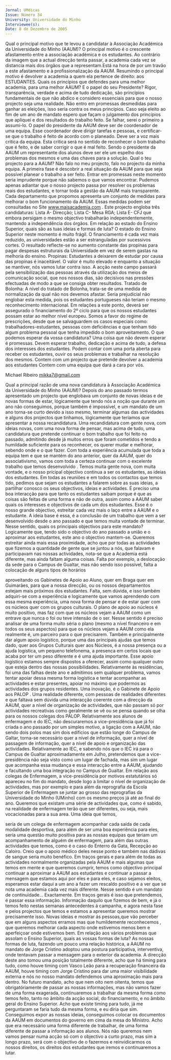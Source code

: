 ```yaml
---
Jornal: UMdicas
Issue: Número 34
University: Universidade do Minho
Interviewee(s): 
Date: 8 de Dezembro de 2005
---
```

Qual o principal motivo que
te levou a candidatar à
Associação Académica da
Universidade do Minho
(AAUM)?
O principal motivo é o
crescente afastamento entre a
associação académica e os
estudantes. Ao contrário da
imagem que a actual direcção
tenta passar, a academia cada
vez se distancia mais dos
órgãos que a representam.Está na hora de por um travão a este afastamento e à
profissionalização da AAUM. Resumindo o principal motivo é devolver a academia a
quem ela pertence de direito: aos ESTUDANTES.
Quais os princípios que defendes para uma melhor academia, para uma melhor
AAUM? E o papel do seu Presidente?
Rigor, transparência, verdade e acima de tudo dedicação, são princípios fundamentais
de que não abdico e considero essenciais para que o nosso projecto seja uma realidade.
Não entro em promessas desmedidas para ganhar as eleições, isso seria contra os meus
princípios. Caso seja eleito ao fim de um ano de mandato espero que façam o julgamento
dos princípios que apliquei e dos resultados do trabalho feito. Se falhar, serei o primeiro a
assumi-lo.
O papel do presidente da AAUM deve ser de coordenador de uma equipa. Esse
coordenador deve dirigir tarefas e pessoas, e certificar-se que o trabalho é feito de
acordo com o planeado.
Deve ser a voz mais critica da equipa. Esta critica será no sentido de reconhecer o bom
trabalho que é feito, e de saber corrigir o que é mal feito.
Sendo o presidente da AAUM um representante dos alunos deve ser ele um espelho dos
problemas dos mesmos e uma das chaves para a solução.
Qual o teu projecto para a AAUM?
Não falo no meu projecto, falo no projecto da minha equipa. A primeira fase é descobrir a
real situação da AAUM para que seja possível planear o trabalho a ser feito. Entrar em
promessas neste momento seria imprudente porque não sabemos o que vamos
encontrar.
Pudemos apenas adiantar que o nosso projecto passa por resolver os problemas reais
dos estudantes, e tornar toda a gestão da AAUM mais transparente.
Cada departamento que propomos apresenta um conjunto de medidas para melhorar o
bom funcionamento da AAUM. Essas medidas podem ser consultadas no Site
www.maisacademia.com . Este projecto engloba três candidaturas: Lista A- Direcção;
Lista C- Mesa RGA; Lista E- CFJ que embora persigam o mesmo objectivo trabalharão
independentemente, mantendo a independência dos órgãos.
Em relação ao estado do Ensino Superior, quais são as tuas ideias e formas de
luta?
O estado do Ensino Superior neste momento é muito frágil. O financiamento é cada vez
mais reduzido, as universidades estão a ser estranguladas por sucessivos cortes. O
resultado reflecte-se no aumento constante das propinas para pagar despesas
estruturais da Universidade em vez de serem gastas na melhoria do ensino.
Propinas:
Estudantes a deixarem de estudar por causa das propinas é inaceitável. O valor é muito
elevado e enquanto a situação se mantiver, nós vamos lutar contra isso. A acção neste
campo passará pela sensibilização das pessoas através da utilização dos meios de
comunicação social, que nos nossos dias, são decisivos nas pressões efectuadas de
modo a que se consiga obter resultados.
Tratado de Bolonha:
A nível do tratado de Bolonha, trata-se de uma medida de normalização da qual não nos
devemos afastar. Seria prejudicial não englobar esta medida, pois os estudantes
portugueses não teriam o mesmo reconhecimento internacional. Em relações a este
ponto, deverá ser assegurado o financiamento do 2º ciclo para que os nossos estudantes
possam estar ao melhor nível europeu. Somos a favor do regime de prescrições, desde
que se salvaguardem os casos especiais como: trabalhadores-estudantes, pessoas com
deficiências e que tenham tido algum problema pessoal que tenha impedido o bom
aproveitamento.
O que podemos esperar da vossa candidatura?
Uma coisa que não devem esperar é promessas. Devem esperar trabalho, dedicação e
acima de tudo, a defesa dos interesses dos estudantes.
Podem contar com uma porta aberta para receber os estudantes, ouvir os seus
problemas e trabalhar na resolução dos mesmos.
Contem com um projecto que pretende devolver a academia aos estudantes
Contem com uma equipa que dará a cara por vós.

Michael Ribeiro
mikka7@gmail.com

Qual a principal razão de uma nova
candidatura à Associação Académica
da Universidade do Minho (AAUM)?
Depois do ano passado termos
apresentado um projecto que englobava
um conjunto de novas ideias e de novas
formas de estar, lógicamente que tendo
nós a noção que durante um ano não
conseguimos, porque também é
impossível, e um mandato de um ano
torna-se curto devido a isso mesmo,
terminar algumas das actividades e
alguns dos projectos que tinhamos,
lógicamente que teriamos que
apresentar a nossa recandidatura. Uma
recandidatura com gente nova, com
ideias novas, com uma nova forma de
pensar, mas acima de tudo, uma
candidatura que pretende continuar o
bom trabalho que foi feito no passado,
admitindo desde já muitos erros que
foram cometidos e tendo a humildade
suficiente para os reconhecer, os querer
mudar e melhorar, sebendo onde e o que
fazer. Com toda a experiência acumulada
que toda a equipa tem e que se mantém
do ano anterior, quer da AAUM, quer do
associativismo, vamos com toda a
certeza continuar com o excelente
trabalho que temos desenvolvido . Temos
muita gente nova, com muita vontade, e o
nosso prícipal objectivo continua a ser os
estudantes, as ideias dos estudantes. Em
todas as reuniões e em todos os
contactos que temos tido, pedimos que
sejam os estudantes a falarem sobre as
suas ideias, a partilhar conosco os seus
objectivos, ideias e actividades. É preciso
uma boa interacção para que tanto os
estudantes saibam porque é que as
coisas são feitas de uma forma e não de
outra, assim como a AAUM saber quais
os interesses e objectivos de cada um
dos estudantes. Esse é o nosso grande
objectivo, estreitar cada vez mais o laço
entre a AAUM e o estudante. A ideia base
é essa, é a conclusão de um trabalho que
vem a ser desenvolvido desde o ano
passado e que temos muita vontade de
terminar.
Nesse sentido, quais os principais
objectivos para este mandato?
Logicamente que, tendo sido o objectivo
do ano passado a união e o aproximar
aos estudantes, este ano o objectivo
mantem-se. Queremos estreitar ainda
mais essa proximidade, acho que por
todas as actividades que fizemos a
quantidade de gente que se juntou a nós,
que falavam e participavam nas nossas
actividades, nota-se que a Academia está
diferente, mas ainda faltam alguma
coisas. Falta por exemplo, a deslocação
da sede para o Campus de Gualtar, mas
não sendo isso possível, falta a
colocação de alguns tipos de horários

aproveitando os Gabinetes de Apoio ao
Aluno, quer em Braga quer em
Guimarães, para que a nossa direcção,
ou os nossos departamentos estejam
mais próximos dos estudantes. Falta,
sem dúvida, e isso também adquiri-se
com a experiência e logicamente que
vamos aprendendo com essa mesma
experiência, uma nova forma de pensar e
de estar quer com os núcleos quer com
os grupos culturais. O plano de apoio ao
núcleos é muito positivo, mas faz com
que os núcleos vejam a AAUM como um
entrave que nunca o foi ou teve intensão
de o ser. Nesse sentido é preciso analisar
de uma forma muito séria o plano
(mesmo a nível financeiro e em todos os
seus aspectos) para que os núcleos
vejam a AAUM como ela realmente é, um
parceiro para o que precisarem. Também
e principalmente dar algum apoio
logístico, porque uma das príncipais
ajudas que temos dado, quer aos Grupos
Culturais quer aos Núcleos, é a nossa
presença ou a ajuda logística, um
pequeno telefonema, a presenca em
certos locais que acaba por ter um peso
diferente e é uma ajuda importante. Esse
apoio logístico estamos sempre
dispostos a oferecer, assim como
qualquer outro que esteja dentro das
nossas possibilidades.
Relativamente às residências, foi uma
das falhas deste ano e admitimos sem
qualquer problema, vamos tentar apoiar
dessa mesma forma logística e tentar
acompanhar as actividades e estar
presentes, apoiar no máximo que
podermos as actividades dos grupos
residentes.
Uma inovação, é o Gabinete de Apoio aos
PALOP . Uma realidade diferente, com
pessoas de realidades diferentes e que
faltava sem dúvida uma interacção
coerente com a direcção da AAUM, quer
a nível de organização de actividades,
que não passam só por actividades
recreativas como geralmente se vê ou se
pensa quando se olha para os nossos
colegas dos PALOP.
Relativamente aos alunos de
enfermagem e do IEC, não
descuraremos a vice-presidência que já
foi criada o ano passado por um simples
motivo, a ligação com a AAUM, não
sendo dois polos mas sim dois edíficios
que estão longe do Campus de Galtar,
torna-se necessário quer a nível de
informação, quer a nível de passagem de
informação, quer a nível de apoio e
organização das actividades.
Relativamente ao IEC, e sabendo nós
que o IEC irá para o Campus de Gualtar
aproximadamente em Julho,
pretendemos que a vice-presidência não
seja visto como um lugar de fachada, mas
sim um lugar que acompanha essa
mudança e essa interacção entre a
AAUM, ajudando e facultando uma boa
integração no Campus de Gualtar.
Em relação aos colegas de Enfermagem,
a vice-presidência por motivos
estatutários só apareceu no fim do
mandato, desde logo a limitar o nível de
organização de actividades, mas por
exemplo e para além da reprografia da
Escola Superior de Enfermagem se
juntar ao grosso das reprografias da
Universidade do Minho (UMinho) com os
mesmo preços já até ao final do ano.
Queremos que existam uma série de
actividades que, como é sabido, na
realidade de enfermagem terão que ser
diferentes, ou seja, mais vocacionadas
para a sua area. Uma ideia que temos,

seria de um colega de enfermagem
acompanhar cada saída de cada
modalidade desportiva, para além de ser
uma boa experiência para eles, seria uma
questão muito positiva para as nossas
equipas que teriam um
acompanhamento de alguém de
enfermagem, para além das outras
actividades que temos, como é o caso do
Enterro da Gata, Recepção ao Caloiro.
Creio que o apoio médico deles nesse
ponto e também nas dádivas de sangue
seria muito benéfico.
Em traços gerais e para além de todas as
actividades normalmente organizadas
pela AAUM e mais algumas que temos
em mente e que queremos cumprir,
temos como
objectivo principal
continuar a aproximar a AAUM aos
estudantes e continuar a passar a
mensagem que estamos aqui por eles e
para eles, e caso sejamos eleitos,
esperamos estar daqui a um ano a fazer
um rescaldo positivo e a ver que se nota
uma academia cada vez mais diferente.
Nesse sentido é um mandato de
continuidade…
Exactamente. Em traços gerais é isso
que pretendemos, é passar essa
informação. Informação daquilo que
fizemos de bem, e já o temos feito nestas
semanas antecedentes á campanha, e
agora nesta fase e pelos projectos que
temos e estamos a apresentar queremos
mostrar precisamente isso. Novas ideias
e mostrar ás pessoas,que vão perceber
que em alguns aspectos erramos mas
que humildemente reconhecemos , que
queremos melhorar cada aspecto onde
estivemos menos bem e aperfeiçoar
onde estivemos bem.
Em relação aos vários problemas que
assolam o Ensino Superior, quais as
vossas formas de luta?
As nossas formas de luta, fazendo um
pouco uma relação histórica, a AAUM no
mandato de Jorge Cristino adoptou uma
postura participativa, interventiva, onde
tentavam passar a mensagem para o
exterior da academia. A direcção deste
ano tomou uma posição totalmente
diferente, acho que há timing para tudo,
como houve timing com Vasco Leão para
a recuperação financeira da AAUM,
houve timing com Jorge Cristino para dar
uma maior visibilidade externa e nós no
nosso mandato defendemos uma
aproximação mais para dentro. No futuro
mandato, acho que nem oito nem oitenta,
temos que obrigatóriamente de passar as
nossas informações, mas não vamos
fazer de uma forma exagerada,
continuaremos a trabalhar da mesma
forma como temos feito, tanto no âmbito
da acção social, do financiamento, e no
âmbito geral do Ensino Superior. Acho
que existe timing para tudo, já me
perguntaram se faria tudo da mesma
forma, e eu diria que sim. Conseguimos
expor as nossas ideias, conseguimos
colocar os documentos da AAUM em
documentos do governo em cima da
mesa do Ministro. Acho que era
necessário uma forma diferente de
trabalhar, de uma forma diferente de
passar a informação aos alunos.
Nós não queremos nem vamos pensar
numa acção só com o objectivo a curto
prazo, mas sim a longo prazo, será com o
objectivo de o fazermos e reinvidicarmos
os nossos direitos, os direitos dos
estudantes que iremos e continuaremos
a lutar.